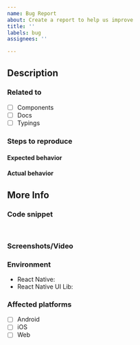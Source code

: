 ```yaml
---
name: Bug Report
about: Create a report to help us improve
title: ''
labels: bug
assignees: ''

---
```


<!--
NOTE: please submit only bug reports here, any new questions or feature requests should be submitted in Discussions:
https://github.com/wix/react-native-ui-lib/discussions
 -->

## Description

<!--
A clear and concise description of what the bug is.
-->

### Related to

- [ ] Components
- [ ] Docs
- [ ] Typings

### Steps to reproduce

<!--
Steps to reproduce the behavior:
1. Go to '...'
2. Click on '....'
3. Scroll down to '....'
4. See error
-->

#### Expected behavior

<!--
A clear and concise description of what you expected to happen.
-->

#### Actual behavior

<!--
A clear and concise description of what actually happened
-->

## More Info

### Code snippet

<!--
A code snippet that reproduce the issue. 
-->

```


```

### Screenshots/Video

<!--
If applicable, add screenshots or a video to help explain your problem.
-->

### Environment

<!--
Fill in your RNUILib and React Native versions below.

List other libraries if relevant.
-->

- React Native:
- React Native UI Lib:

### Affected platforms

- [ ] Android
- [ ] iOS
- [ ] Web
